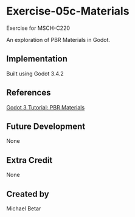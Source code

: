# Exercise-05c-Materials
Exercise for MSCH-C220

An exploration of PBR Materials in Godot.

## Implementation
Built using Godot 3.4.2

## References
[Godot 3 Tutorial: PBR Materials](https://www.youtube.com/watch?v=pM5j8x71HcE)

## Future Development
None

## Extra Credit
None

## Created by 
Michael Betar
